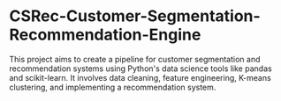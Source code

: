 # CSRec-Customer-Segmentation-Recommendation-Engine
This project aims to create a pipeline for customer segmentation and recommendation systems using Python's data science tools like pandas and scikit-learn. It involves data cleaning, feature engineering, K-means clustering, and implementing a recommendation system. 
